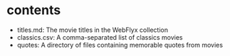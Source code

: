 # contents

* titles.md: The movie titles in the WebFlyx collection
* classics.csv: A comma-separated list of classics movies
* quotes: A directory of files containing memorable quotes from movies
